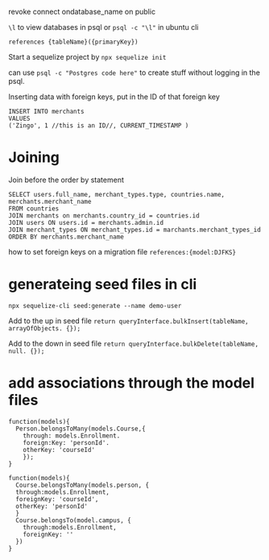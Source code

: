 revoke connect ondatabase_name on public

```\l``` to view databases in psql or ``psql -c "\l"`` in ubuntu cli


```references {tableName}({primaryKey})```

Start a sequelize project by
```npx sequelize init```
 
can use ```psql -c "Postgres code here"``` to create stuff without logging in the psql.

Inserting data with foreign keys, put in the ID of that foreign key
```
INSERT INTO merchants
VALUES
('Zingo', 1 //this is an ID//, CURRENT_TIMESTAMP )
```


# Joining
Join before the order by statement
```
SELECT users.full_name, merchant_types.type, countries.name, merchants.merchant_name
FROM countries
JOIN merchants on merchants.country_id = countries.id
JOIN users ON users.id = merchants.admin.id
JOIN merchant_types ON merchant_types.id = marchants.merchant_types_id 
ORDER BY merchants.merchant_name
```
how to set foreign keys on a migration file
```references:{model:DJFKS}```

# generateing seed files in cli

```npx sequelize-cli seed:generate --name demo-user```

Add to the up in seed file
```return queryInterface.bulkInsert(tableName, arrayOfObjects. {});```

Add to the down in seed file
```return queryInterface.bulkDelete(tableName, null. {});```

# add associations through the model files
```
function(models){
  Person.belongsToMany(models.Course,{
    through: models.Enrollment.
    foreign:Key: 'personId'.
    otherKey: 'courseId'
    });
}
```
```
function(models){
  Course.belongsToMany(models.person, {
  through:models.Enrollment,
  foreignKey: 'courseId',
  otherKey: 'personId'
  }
  Course.belongsTo(model.campus, {
    through:models.Enrollment,
    foreignKey: ''
  })
}
```

